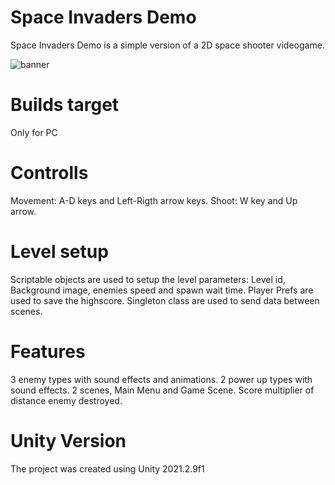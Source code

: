 # Space Invaders Demo
Space Invaders Demo is a simple version of a 2D space shooter videogame. 

![banner](https://aramirezz0110.github.io/portfolio/assets/img/portfolio/SpaceInvadersDemo.png)

# Builds target
Only for PC

# Controlls
Movement: A-D keys and Left-Rigth arrow keys.
Shoot: W key and Up arrow.

# Level setup
Scriptable objects are used to setup the level parameters: Level id, Background image, enemies speed and spawn wait time. 
Player Prefs are used to save the highscore.
Singleton class are used to send data between scenes.

# Features
3 enemy types with sound effects and animations.
2 power up types with sound effects.
2 scenes, Main Menu and Game Scene.
Score multiplier of distance enemy destroyed.

# Unity Version
The project was created using Unity 2021.2.9f1
